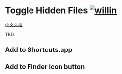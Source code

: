 # Toggle Hidden Files [![willin](https://img.shields.io/github/followers/willin.svg?label=Followers)](https://github.com/willin)

[中文文档](./zh-CN.md)

TBD.

## Add to Shortcuts.app

## Add to Finder icon button
